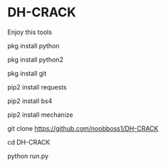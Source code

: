 # DH-CRACK
Enjoy this tools

pkg install python 

pkg install python2 

pkg install git 

pip2 install requests 

pip2 install bs4 

pip2 install mechanize

git clone https://github.com/noobboss1/DH-CRACK

cd DH-CRACK

python run.py

